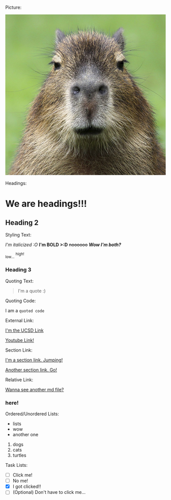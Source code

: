Picture:

![alt text](image.png)

Headings:

# We are headings!!!
## Heading 2


Styling Text:

*I'm italicized :O*
**I'm BOLD >:D**
~~noooooo~~
***Wow I'm both?***

<sub>low...</sub>
<sup>high!</sup>


### Heading 3

Quoting Text:

> I'm a quote :)


Quoting Code:

I am a `quoted code`


External Link:

[I'm the UCSD Link](https://ucsd.edu)

[Youtube Link!](https://youtube.com)


Section Link:

[I'm a section link. Jumping!](#here)

[Another section link. Go!](#heading-2)


Relative Link:

[Wanna see another md file?](./other.md)

### here!


Ordered/Unordered Lists:

- lists
- wow
- another one

1. dogs
2. cats
3. turtles


Task Lists:

- [ ] Click me!
- [ ] No me!
- [x] I got clicked!!
- [ ] \(Optional) Don't have to click me...
